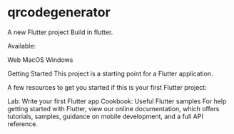 # qrcodegenerator

A new Flutter project Build in flutter.

Available:

Web
MacOS
Windows

Getting Started
This project is a starting point for a Flutter application.

A few resources to get you started if this is your first Flutter project:

Lab: Write your first Flutter app
Cookbook: Useful Flutter samples
For help getting started with Flutter, view our online documentation, which offers tutorials, samples, guidance on mobile development, and a full API reference.
